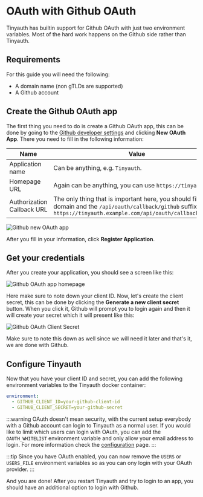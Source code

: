 # OAuth with Github OAuth

Tinyauth has builtin support for Github OAuth with just two environment variables. Most of the hard work happens on the Github side rather than Tinyauth.

## Requirements

For this guide you will need the following:

- A domain name (non gTLDs are supported)
- A Github account

## Create the Github OAuth app

The first thing you need to do is create a Github OAuth app, this can be done by going to the [Github developer settings](https://github.com/settings/developers) and clicking **New OAuth App**. There you need to fill in the following information:

| Name                       | Value                                                                                                                                                                            |
| -------------------------- | -------------------------------------------------------------------------------------------------------------------------------------------------------------------------------- |
| Application name           | Can be anything, e.g. `Tinyauth`.                                                                                                                                                |
| Homepage URL               | Again can be anything, you can use `https://tinyauth.app`.                                                                                                                       |
| Authorization Callback URL | The only thing that is important here, you should fill in your domain and the `/api/oauth/callback/github` suffix, e.g. `https://tinyauth.example.com/api/oauth/callback/github` |

![Github new OAuth app](/screenshots/github-new-oauth-app.png)

After you fill in your information, click **Register Application**.

## Get your credentials

After you create your application, you should see a screen like this:

![Github OAuth app homepage](/screenshots/github-oauth-app-homepage.png)

Here make sure to note down your client ID. Now, let's create the client secret, this can be done by clicking the **Generate a new client secret** button. When you click it, Github will prompt you to login again and then it will create your secret which it will present like this:

![Github OAuth Client Secret](/screenshots/github-oauth-client-secret.png)

Make sure to note this down as well since we will need it later and that's it, we are done with Github.

## Configure Tinyauth

Now that you have your client ID and secret, you can add the following environment variables to the Tinyauth docker container:

```yaml
environment:
  - GITHUB_CLIENT_ID=your-github-client-id
  - GITHUB_CLIENT_SECRET=your-github-secret
```

:::warning
OAuth doesn't mean security, with the current setup everybody with a Github account can login to Tinyauth as a normal user. If you would like to limit which users can login with OAuth, you can add the `OAUTH_WHITELIST` environment variable and only allow your email address to login. For more information check the [configuration](/docs/reference/configuration.md) page.
:::

:::tip
Since you have OAuth enabled, you can now remove the `USERS` or `USERS_FILE` environment variables so as you can ony login with your OAuth provider.
:::

And you are done! After you restart Tinyauth and try to login to an app, you should have an additional option to login with Github.

